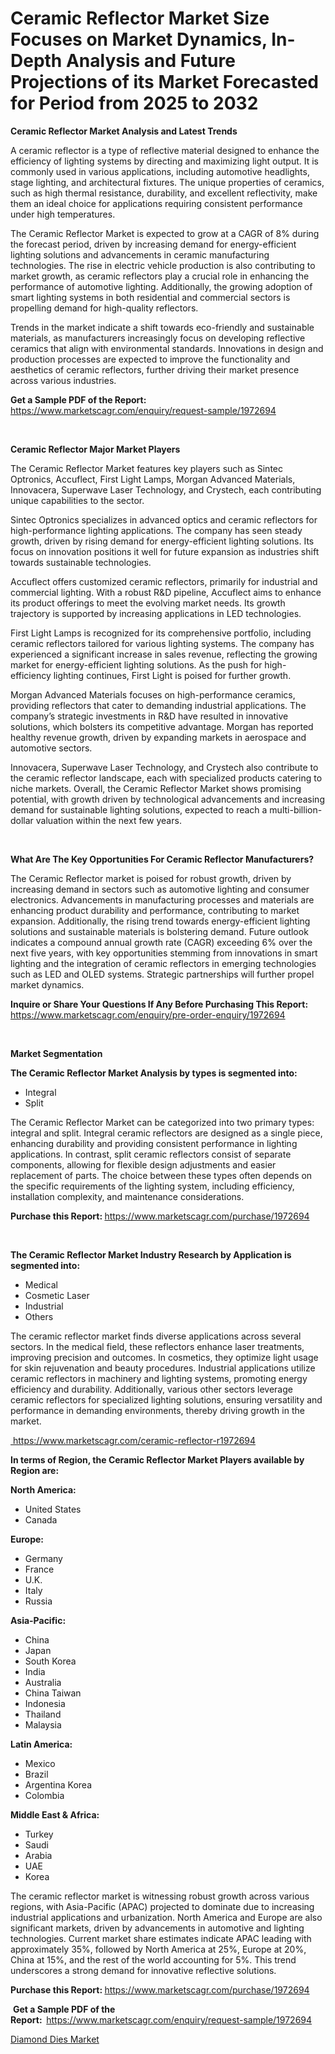 <p><h1>Ceramic Reflector Market Size Focuses on Market Dynamics, In-Depth Analysis and Future Projections of its Market Forecasted for Period from 2025 to 2032</h1></p><p><strong>Ceramic Reflector Market Analysis and Latest Trends</strong></p>
<p><p>A ceramic reflector is a type of reflective material designed to enhance the efficiency of lighting systems by directing and maximizing light output. It is commonly used in various applications, including automotive headlights, stage lighting, and architectural fixtures. The unique properties of ceramics, such as high thermal resistance, durability, and excellent reflectivity, make them an ideal choice for applications requiring consistent performance under high temperatures.</p><p>The Ceramic Reflector Market is expected to grow at a CAGR of 8% during the forecast period, driven by increasing demand for energy-efficient lighting solutions and advancements in ceramic manufacturing technologies. The rise in electric vehicle production is also contributing to market growth, as ceramic reflectors play a crucial role in enhancing the performance of automotive lighting. Additionally, the growing adoption of smart lighting systems in both residential and commercial sectors is propelling demand for high-quality reflectors.</p><p>Trends in the market indicate a shift towards eco-friendly and sustainable materials, as manufacturers increasingly focus on developing reflective ceramics that align with environmental standards. Innovations in design and production processes are expected to improve the functionality and aesthetics of ceramic reflectors, further driving their market presence across various industries.</p></p>
<p><strong>Get a Sample PDF of the Report:&nbsp;</strong> <a href="https://www.marketscagr.com/enquiry/request-sample/1972694?utm_campaign=2304&utm_medium=2&utm_source=Github&utm_content=ia&utm_term=10042025&utm_id=ceramic-reflector">https://www.marketscagr.com/enquiry/request-sample/1972694</a></p>
<p>&nbsp;</p>
<p><strong>Ceramic Reflector Major Market Players</strong></p>
<p><p>The Ceramic Reflector Market features key players such as Sintec Optronics, Accuflect, First Light Lamps, Morgan Advanced Materials, Innovacera, Superwave Laser Technology, and Crystech, each contributing unique capabilities to the sector.</p><p>Sintec Optronics specializes in advanced optics and ceramic reflectors for high-performance lighting applications. The company has seen steady growth, driven by rising demand for energy-efficient lighting solutions. Its focus on innovation positions it well for future expansion as industries shift towards sustainable technologies.</p><p>Accuflect offers customized ceramic reflectors, primarily for industrial and commercial lighting. With a robust R&D pipeline, Accuflect aims to enhance its product offerings to meet the evolving market needs. Its growth trajectory is supported by increasing applications in LED technologies.</p><p>First Light Lamps is recognized for its comprehensive portfolio, including ceramic reflectors tailored for various lighting systems. The company has experienced a significant increase in sales revenue, reflecting the growing market for energy-efficient lighting solutions. As the push for high-efficiency lighting continues, First Light is poised for further growth.</p><p>Morgan Advanced Materials focuses on high-performance ceramics, providing reflectors that cater to demanding industrial applications. The company’s strategic investments in R&D have resulted in innovative solutions, which bolsters its competitive advantage. Morgan has reported healthy revenue growth, driven by expanding markets in aerospace and automotive sectors.</p><p>Innovacera, Superwave Laser Technology, and Crystech also contribute to the ceramic reflector landscape, each with specialized products catering to niche markets. Overall, the Ceramic Reflector Market shows promising potential, with growth driven by technological advancements and increasing demand for sustainable lighting solutions, expected to reach a multi-billion-dollar valuation within the next few years.</p></p>
<p>&nbsp;</p>
<p><strong>What Are The Key Opportunities For Ceramic Reflector Manufacturers?</strong></p>
<p><p>The Ceramic Reflector market is poised for robust growth, driven by increasing demand in sectors such as automotive lighting and consumer electronics. Advancements in manufacturing processes and materials are enhancing product durability and performance, contributing to market expansion. Additionally, the rising trend towards energy-efficient lighting solutions and sustainable materials is bolstering demand. Future outlook indicates a compound annual growth rate (CAGR) exceeding 6% over the next five years, with key opportunities stemming from innovations in smart lighting and the integration of ceramic reflectors in emerging technologies such as LED and OLED systems. Strategic partnerships will further propel market dynamics.</p></p>
<p><strong>Inquire or Share Your Questions If Any Before Purchasing This Report:</strong> <a href="https://www.marketscagr.com/enquiry/pre-order-enquiry/1972694?utm_campaign=2304&utm_medium=2&utm_source=Github&utm_content=ia&utm_term=10042025&utm_id=ceramic-reflector">https://www.marketscagr.com/enquiry/pre-order-enquiry/1972694</a></p>
<p>&nbsp;</p>
<p><strong>Market Segmentation</strong></p>
<p><strong>The Ceramic Reflector Market Analysis by types is segmented into:</strong></p>
<p><ul><li>Integral</li><li>Split</li></ul></p>
<p><p>The Ceramic Reflector Market can be categorized into two primary types: integral and split. Integral ceramic reflectors are designed as a single piece, enhancing durability and providing consistent performance in lighting applications. In contrast, split ceramic reflectors consist of separate components, allowing for flexible design adjustments and easier replacement of parts. The choice between these types often depends on the specific requirements of the lighting system, including efficiency, installation complexity, and maintenance considerations.</p></p>
<p><strong>Purchase this Report:&nbsp;</strong><a href="https://www.marketscagr.com/purchase/1972694?utm_campaign=2304&utm_medium=2&utm_source=Github&utm_content=ia&utm_term=10042025&utm_id=ceramic-reflector">https://www.marketscagr.com/purchase/1972694</a></p>
<p>&nbsp;</p>
<p><strong>The Ceramic Reflector Market Industry Research by Application is segmented into:</strong></p>
<p><ul><li>Medical</li><li>Cosmetic Laser</li><li>Industrial</li><li>Others</li></ul></p>
<p><p>The ceramic reflector market finds diverse applications across several sectors. In the medical field, these reflectors enhance laser treatments, improving precision and outcomes. In cosmetics, they optimize light usage for skin rejuvenation and beauty procedures. Industrial applications utilize ceramic reflectors in machinery and lighting systems, promoting energy efficiency and durability. Additionally, various other sectors leverage ceramic reflectors for specialized lighting solutions, ensuring versatility and performance in demanding environments, thereby driving growth in the market.</p></p>
<p><a href="https://www.marketscagr.com/ceramic-reflector-r1972694?utm_campaign=2304&utm_medium=2&utm_source=Github&utm_content=ia&utm_term=10042025&utm_id=ceramic-reflector">&nbsp;https://www.marketscagr.com/ceramic-reflector-r1972694</a></p>
<p><strong>In terms of Region, the Ceramic Reflector Market Players available by Region are:</strong></p>
<p>
    <p> <strong> North America: </strong>
        <ul>
            <li>United States</li>
            <li>Canada</li>
        </ul>
        </p> 
    <p> <strong> Europe: </strong>
        <ul>
            <li>Germany</li>
            <li>France</li>
            <li>U.K.</li>
            <li>Italy</li>
            <li>Russia</li>
        </ul>
        </p> 
    <p> <strong> Asia-Pacific: </strong>
        <ul>
            <li>China</li>
            <li>Japan</li>
            <li>South Korea</li>
            <li>India</li>
            <li>Australia</li>
            <li>China Taiwan</li>
            <li>Indonesia</li>
            <li>Thailand</li>
            <li>Malaysia</li>
        </ul>
        </p> 
    <p> <strong> Latin America: </strong>
        <ul>
            <li>Mexico</li>
            <li>Brazil</li>
            <li>Argentina Korea</li>
            <li>Colombia</li>
        </ul>
        </p> 
    <p> <strong> Middle East & Africa: </strong>
        <ul>
            <li>Turkey</li>
            <li>Saudi</li>
            <li>Arabia</li>
            <li>UAE</li>
            <li>Korea</li>
        </ul>
    </p>
    </p>
<p><p>The ceramic reflector market is witnessing robust growth across various regions, with Asia-Pacific (APAC) projected to dominate due to increasing industrial applications and urbanization. North America and Europe are also significant markets, driven by advancements in automotive and lighting technologies. Current market share estimates indicate APAC leading with approximately 35%, followed by North America at 25%, Europe at 20%, China at 15%, and the rest of the world accounting for 5%. This trend underscores a strong demand for innovative reflective solutions.</p></p>
<p><strong>Purchase this Report: </strong><a href="https://www.marketscagr.com/purchase/1972694?utm_campaign=2304&utm_medium=2&utm_source=Github&utm_content=ia&utm_term=10042025&utm_id=ceramic-reflector">https://www.marketscagr.com/purchase/1972694</a></p>
<p>&nbsp;<strong>Get a Sample PDF of the Report:&nbsp;&nbsp;</strong><a href="https://www.marketscagr.com/enquiry/request-sample/1972694?utm_campaign=2304&utm_medium=2&utm_source=Github&utm_content=ia&utm_term=10042025&utm_id=ceramic-reflector">https://www.marketscagr.com/enquiry/request-sample/1972694</a></p>
<p><strong></strong></p>
<p><p><a href="https://github.com/dringals/Market-Research-Report-List-7/blob/main/diamond-dies-market.md?utm_campaign=2304&utm_medium=2&utm_source=Github&utm_content=ia&utm_term=10042025&utm_id=ceramic-reflector">Diamond Dies Market</a></p></p>